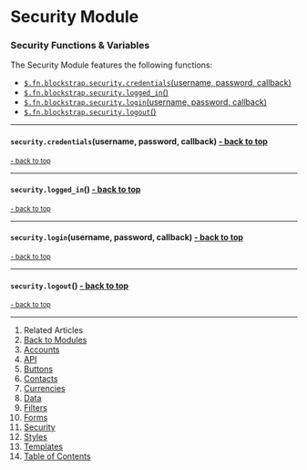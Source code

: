 Security Module <a name="docs_home"></a>
========================================

### Security Functions & Variables

The Security Module features the following functions:

* [`$.fn.blockstrap.security.credentials`(username, password, callback)](#security_credentials)
* [`$.fn.blockstrap.security.logged_in`()](#security_logged_in)
* [`$.fn.blockstrap.security.login`(username, password, callback)](#security_login)
* [`$.fn.blockstrap.security.logout`()](#security_logout)

--------------------------------------------------------------------------------

#### `security.credentials`(username, password, callback) <a name="security_credentials" class="pull-right" href="#docs_home"><i class="glyphicon glyphicon-upload"></i>- back to top</a>

<a href="#docs_home"><small>- back to top</small></a>

--------------------------------------------------------------------------------

#### `security.logged_in`() <a name="security_logged_in" class="pull-right" href="#docs_home"><i class="glyphicon glyphicon-upload"></i>- back to top</a>

<a href="#docs_home"><small>- back to top</small></a>

--------------------------------------------------------------------------------

#### `security.login`(username, password, callback) <a name="security_login" class="pull-right" href="#docs_home"><i class="glyphicon glyphicon-upload"></i>- back to top</a>

<a href="#docs_home"><small>- back to top</small></a>

--------------------------------------------------------------------------------

#### `security.logout`() <a name="security_logout" class="pull-right" href="#docs_home"><i class="glyphicon glyphicon-upload"></i>- back to top</a>

<a href="#docs_home"><small>- back to top</small></a>

---

1. Related Articles
2. [Back to Modules](../../modules/)
3. [Accounts](../accounts/)
4. [API](../api/)
5. [Buttons](../buttons/)
6. [Contacts](../contacts/)
7. [Currencies](../currencies/)
8. [Data](../data/)
9. [Filters](../filters/)
10. [Forms](../forms/)
11. [Security](../security/)
12. [Styles](../styles/)
13. [Templates](../templates/)
14. [Table of Contents](../../../)
